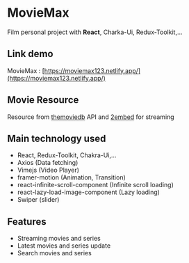 # MovieMax

Film personal project with **React**, Charka-Ui, Redux-Toolkit,...
## Link demo

MovieMax : [https://moviemax123.netlify.app/](https://moviemax123.netlify.app/)

## Movie Resource
Resource from [themoviedb](https://developers.themoviedb.org/) API
and [2embed](https://2embed.org/) for streaming

## Main technology used

- React, Redux-Toolkit, Chakra-Ui,...
- Axios (Data fetching)
- Vimejs (Video Player)
- framer-motion (Animation, Transition)
- react-infinite-scroll-component (Infinite scroll loading)
- react-lazy-load-image-component (Lazy loading)
- Swiper (slider)

## Features

- Streaming movies and series
- Latest movies and series update
- Search movies and series